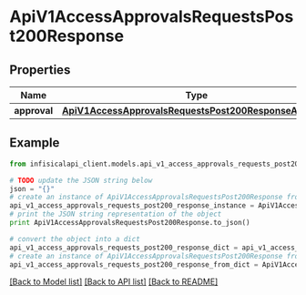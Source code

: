 # ApiV1AccessApprovalsRequestsPost200Response


## Properties
Name | Type | Description | Notes
------------ | ------------- | ------------- | -------------
**approval** | [**ApiV1AccessApprovalsRequestsPost200ResponseApproval**](ApiV1AccessApprovalsRequestsPost200ResponseApproval.md) |  | 

## Example

```python
from infisicalapi_client.models.api_v1_access_approvals_requests_post200_response import ApiV1AccessApprovalsRequestsPost200Response

# TODO update the JSON string below
json = "{}"
# create an instance of ApiV1AccessApprovalsRequestsPost200Response from a JSON string
api_v1_access_approvals_requests_post200_response_instance = ApiV1AccessApprovalsRequestsPost200Response.from_json(json)
# print the JSON string representation of the object
print ApiV1AccessApprovalsRequestsPost200Response.to_json()

# convert the object into a dict
api_v1_access_approvals_requests_post200_response_dict = api_v1_access_approvals_requests_post200_response_instance.to_dict()
# create an instance of ApiV1AccessApprovalsRequestsPost200Response from a dict
api_v1_access_approvals_requests_post200_response_from_dict = ApiV1AccessApprovalsRequestsPost200Response.from_dict(api_v1_access_approvals_requests_post200_response_dict)
```
[[Back to Model list]](../README.md#documentation-for-models) [[Back to API list]](../README.md#documentation-for-api-endpoints) [[Back to README]](../README.md)


